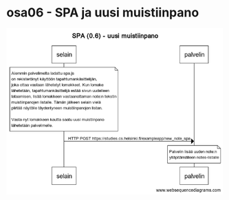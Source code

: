 # osa06 - SPA ja uusi muistiinpano

![osa06 - spa ja uusi muistiinpano](./SPA06-uusi_muistiinpano.png)